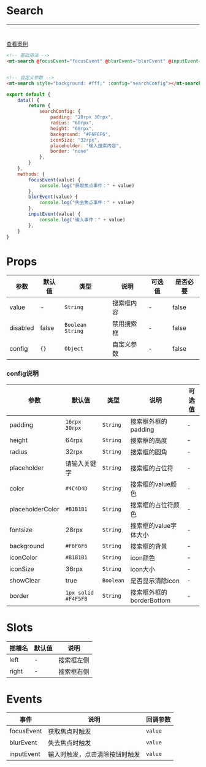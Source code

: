 # Search
***
#

[//]: # (<iframe width='375px' height='667px' frameborder=0 allowfullscreen="true" src="https://static-363fc8f1-c547-4a87-8d04-6d5ba4035deb.bspapp.com/#/pages/search"></iframe>)

[查看案例](https://static-363fc8f1-c547-4a87-8d04-6d5ba4035deb.bspapp.com/#/pages/search)

```html
<!-- 基础用法 -->
<mt-search @focusEvent="focusEvent" @blurEvent="blurEvent" @inputEvent="inputEvent"></mt-search>


<!-- 自定义参数 -->
<mt-search style="background: #fff;" :config="searchConfig"></mt-search>
```

```javascript
export default {
    data() {
        return {
            searchConfig: {
                padding: "20rpx 30rpx",
                radius: "60rpx",
                height: "68rpx",
                background: "#F6F6F6",
                iconSize: "32rpx",
                placeholder: "输入搜索内容",
                border: "none"
            },
        }
    },
    methods: {
        focusEvent(value) {
            console.log("获取焦点事件：" + value)
        },
        blurEvent(value) {
            console.log("失去焦点事件：" + value)
        },
        inputEvent(value) {
            console.log("输入事件：" + value)
        },
    }
}
```

# Props

| 参数       | 默认值   | 类型                 | 说明    | 可选值 | 是否必要  |
|----------|-------|--------------------|-------|-----|-------|
| value    | -     | `String`           | 搜索框内容 | -   | false |
| disabled | false | `Boolean` `String` | 禁用搜索框 | -   | false |
| config   | `{}`    | `Object`           | 自定义参数 | -   | false |

### config说明

| 参数             | 默认值            | 类型    | 说明                     | 可选值 |
| ---------------- | ----------------- | ------- | ------------------------ | ------ |
| padding          | `16rpx 30rpx`       | `String`  | 搜索框外框的padding      | -      |
| height           | 64rpx             | `String`  | 搜索框的高度             | -      |
| radius           | 32rpx             | `String`  | 搜索框的圆角             | -      |
| placeholder      | 请输入关键字      | `String`  | 搜索框的占位符           | -      |
| color            | `#4C4D4D`           | `String`  | 搜索框的value颜色        | -      |
| placeholderColor | `#B1B1B1`           | `String`  | 搜索框的占位符颜色       | -      |
| fontsize         | 28rpx             | `String`  | 搜索框的value字体大小    | -      |
| background       | `#F6F6F6`           | `String`  | 搜索框的背景             | -      |
| iconColor        | `#B1B1B1`           | `String`  | icon颜色                 | -      |
| iconSize         | 36rpx             | `String`  | icon大小                 | -      |
| showClear        | true              | `Boolean` | 是否显示清除icon         | -      |
| border           | `1px solid #F4F5F8` | `String`  | 搜索框外框的borderBottom | -       |

# Slots

| 插槽名 | 默认值 | 说明       |
| ------ | ------ | ---------- |
| left   | -      | 搜索框左侧 |
| right  | -      | 搜索框右侧 |

# Events

| 事件       | 说明                           | 回调参数 |
| ---------- | ------------------------------ | -------- |
| focusEvent | 获取焦点时触发                 | `value`    |
| blurEvent  | 失去焦点时触发                 | `value`    |
| inputEvent | 输入时触发，点击清除按钮时触发 | `value`         |


